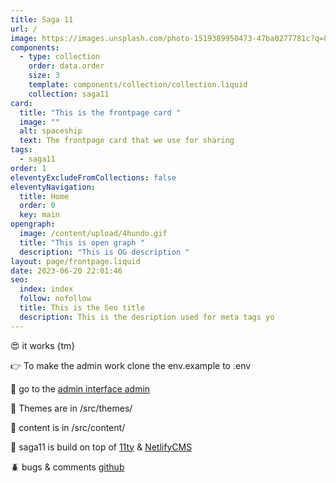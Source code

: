 ```yaml
---
title: Saga 11
url: /
image: https://images.unsplash.com/photo-1519389950473-47ba0277781c?q=80&w=3570&auto=format&fit=crop&ixlib=rb-4.0.3&ixid=M3wxMjA3fDB8MHxwaG90by1wYWdlfHx8fGVufDB8fHx8fA%3D%3D
components:
  - type: collection
    order: data.order
    size: 3
    template: components/collection/collection.liquid
    collection: saga11
card:
  title: "This is the frontpage card "
  image: ""
  alt: spaceship
  text: The frontpage card that we use for sharing
tags:
  - saga11
order: 1
eleventyExcludeFromCollections: false
eleventyNavigation:
  title: Home
  order: 0
  key: main
opengraph:
  image: /content/upload/4hundo.gif
  title: "This is open graph "
  description: "This is OG description "
layout: page/frontpage.liquid
date: 2023-06-20 22:01:46
seo:
  index: index
  follow: nofollow
  title: This is the Seo title
  description: This is the desription used for meta tags yo
---
```

😍 it works {tm}

👉 To make the admin work clone the env.example to .env

🤖 go to the [admin interface admin](/admin)

💅 Themes are in /src/themes/

📜 content is in /src/content/

🎈 saga11 is build on top of [11ty](https://11ty.dev) & [NetlifyCMS](https://netlifycms.com)

🪲 bugs & comments [github](https://github.com/mortendk/saga11)
